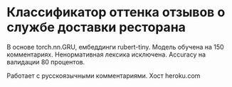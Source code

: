 # Классификатор оттенка отзывов о службе доставки ресторана

В основе torch.nn.GRU, ембеддинги rubert-tiny.
Модель обучена на 150 комментариях. Ненормативная лексика исключена.
Accuracy на валидации 80 процентов.

Работает с русскоязычными комментариями. Хост heroku.com
